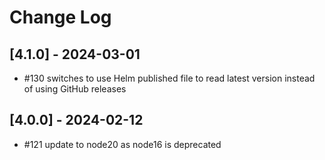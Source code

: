 # Change Log

## [4.1.0] - 2024-03-01

-  #130 switches to use Helm published file to read latest version instead of using GitHub releases

## [4.0.0] - 2024-02-12

-  #121 update to node20 as node16 is deprecated
